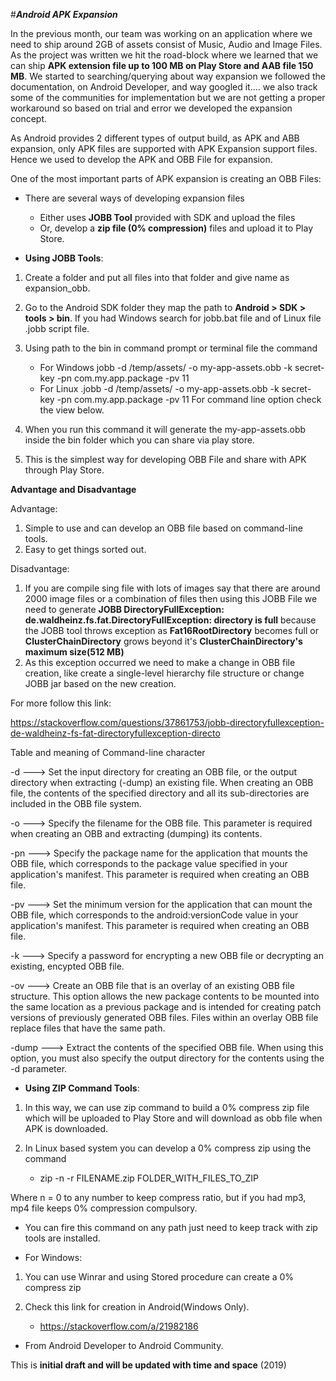 #***Android APK Expansion***

In the previous month, our team was working on an application where we need to ship around 2GB of assets consist of Music, Audio and Image Files. As the project was written we hit the road-block where we learned that we can ship **APK extension file up to 100 MB on Play Store and AAB file 150 MB**. We started to searching/querying about way expansion we followed the documentation, on Android Developer, and way googled it.... we also track some of the communities for implementation but we are not getting a proper workaround so based on trial and error we developed the expansion concept.

As Android provides 2 different types of output build, as APK and ABB expansion, only APK files are supported with APK Expansion support files. Hence we used to develop the APK and OBB File for expansion.

One of the most important parts of APK expansion is creating an OBB Files:
  - There are several ways of developing expansion files
    - Either uses **JOBB Tool** provided with SDK and upload the files
    - Or, develop a **zip file (0% compression)** files and upload it to Play Store.
    
- **Using JOBB Tools**:
1. Create a folder and put all files into that folder and give name as expansion_obb.
2. Go to the Android SDK folder they map the path to **Android > SDK > tools > bin**. If you had Windows search for jobb.bat file and of Linux file .jobb script file.
3. Using path to the bin in command prompt or terminal file the command
    - For Windows jobb -d /temp/assets/ -o my-app-assets.obb -k secret-key -pn com.my.app.package -pv 11
    - For Linux  .jobb -d /temp/assets/ -o my-app-assets.obb -k secret-key -pn com.my.app.package -pv 11
For command line option check the view below.

4. When you run this command it will generate the my-app-assets.obb inside the bin folder which you can share via play store.
5. This is the simplest way for developing OBB File and share with APK through Play Store.

**Advantage and Disadvantage**

Advantage:

1. Simple to use and can develop an OBB file based on command-line tools.
2. Easy to get things sorted out.

Disadvantage: 
1. If you are compile sing file with lots of images say that there are around 2000 image files or a combination of files then using this JOBB File we need to generate **JOBB DirectoryFullException: de.waldheinz.fs.fat.DirectoryFullException: directory is full** because the JOBB tool throws exception as **Fat16RootDirectory** becomes full or **ClusterChainDirectory** grows beyond it's **ClusterChainDirectory's maximum size(512 MB)**
2. As this exception occurred we need to make a change in OBB file creation, like create a single-level hierarchy file structure or change JOBB jar based on the new creation.

For more follow this link:

https://stackoverflow.com/questions/37861753/jobb-directoryfullexception-de-waldheinz-fs-fat-directoryfullexception-directo

Table  and meaning of Command-line character 

-d <directory>  --->    Set the input directory for creating an OBB file, or the output directory when extracting (-dump) an existing file. When creating an OBB file, the contents of the specified directory and all its sub-directories are included in the OBB file system.

-o <filename> ---> Specify the filename for the OBB file. This parameter is required when creating an OBB and extracting (dumping) its contents.

-pn <package> ---> Specify the package name for the application that mounts the OBB file, which corresponds to the package value specified in your application's manifest. This parameter is required when creating an OBB file.

-pv <version> ---> Set the minimum version for the application that can mount the OBB file, which corresponds to the android:versionCode value in your application's manifest. This parameter is required when creating an OBB file.

-k <key> ---> Specify a password for encrypting a new OBB file or decrypting an existing, encypted OBB file.

-ov    ---> Create an OBB file that is an overlay of an existing OBB file structure. This option allows the new package contents to be mounted into the same location as a previous package and is intended for creating patch versions of previously generated OBB files. Files within an overlay OBB file replace files that have the same path.

-dump <filename> ---> Extract the contents of the specified OBB file. When using this option, you must also specify the output directory for the contents using the -d <directory> parameter.
  
- **Using ZIP Command Tools**:
1. In this way, we can use zip command to build a 0% compress zip file which will be uploaded to Play Store and will download as obb file when APK is downloaded.
2. In Linux based system you can develop a 0% compress zip using the command 
    
    - zip -n -r FILENAME.zip FOLDER_WITH_FILES_TO_ZIP

Where n = 0 to any number to keep compress ratio, but if you had mp3, mp4 file keeps 0% compression compulsory. 

- You can fire this command on any path just need to keep track with zip tools are installed.

- For Windows:
1. You can use Winrar and using Stored procedure can create a 0% compress zip
2. Check this link for creation in Android(Windows Only).
    
    - https://stackoverflow.com/a/21982186
    
 - From Android Developer to Android Community.
 
 This is **initial draft and will be updated with time and space** (2019)
